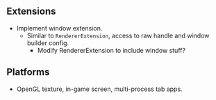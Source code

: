 ## Extensions

* Implement window extension.
    - Similar to `RendererExtension`, access to raw handle and window builder config.
      - Modify RendererExtension to include window stuff?

## Platforms

* OpenGL texture, in-game screen, multi-process tab apps.